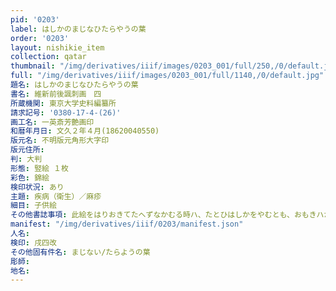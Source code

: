 ```yaml
---
pid: '0203'
label: はしかのまじなひたらやうの葉
order: '0203'
layout: nishikie_item
collection: qatar
thumbnail: "/img/derivatives/iiif/images/0203_001/full/250,/0/default.jpg"
full: "/img/derivatives/iiif/images/0203_001/full/1140,/0/default.jpg"
題名: はしかのまじなひたらやうの葉
書名: 維新前後諷刺画　四
所蔵機関: 東京大学史料編纂所
請求記号: '0380-17-4-(26)'
画工名: 一英斎芳艶画印
和暦年月日: 文久２年４月(18620040550)
版元名: 不明版元角形大字印
版元住所: 
判: 大判
形態: 竪絵 １枚
彩色: 錦絵
検印状況: あり
主題: 疾病（衛生）／麻疹
細目: 子供絵
その他書誌事項: 此絵をはりおきてたへずなかむる時ハ、たとひはしかをやむとも、おもきハかろく、かろきはのがれ、万人に一人もけがあることなし、うたがふべからず、麦殿は生れぬ先にはしかして、かせたる後ハ我身なりけり
manifest: "/img/derivatives/iiif/0203/manifest.json"
人名: 
検印: 戌四改
その他固有件名: まじない/たらようの葉
彫師: 
地名: 
---
```

